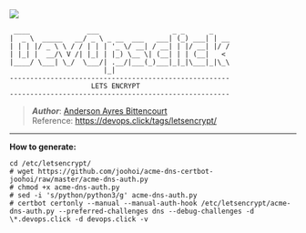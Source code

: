 <img src="https://s3.amazonaws.com/devops.public/images/devops.click/devops.click_github_markdown.png">

```
 ____              ___                  _ _      _
|  _ \  _____   __/ _ \ _ __  ___   ___| (_) ___| | __
| | | |/ _ \ \ / / | | | '_ \/ __| / __| | |/ __| |/ /
| |_| |  __/\ V /| |_| | |_) \__ \| (__| | | (__|   <
|____/ \___| \_/  \___/| .__/|___(_)___|_|_|\___|_|\_\
                       |_|
------------------------------------------------------
                    LETS ENCRYPT
------------------------------------------------------
```
> **_Author_**: [Anderson Ayres Bittencourt](https://anderson.devops.click)<br>Reference: https://devops.click/tags/letsencrypt/

---

**How to generate:**
```
cd /etc/letsencrypt/
# wget https://github.com/joohoi/acme-dns-certbot-joohoi/raw/master/acme-dns-auth.py
# chmod +x acme-dns-auth.py
# sed -i 's/python/python3/g' acme-dns-auth.py
# certbot certonly --manual --manual-auth-hook /etc/letsencrypt/acme-dns-auth.py --preferred-challenges dns --debug-challenges -d \*.devops.click -d devops.click -v
```
